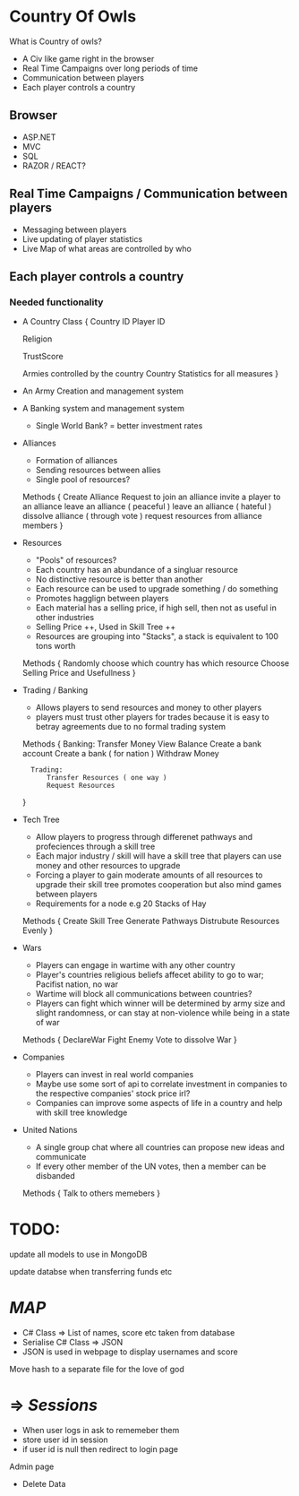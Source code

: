 # Country Of Owls

What is Country of owls?

- A Civ like game right in the browser
- Real Time Campaigns over long periods of time
- Communication between players
- Each player controls a country

## Browser 

- ASP.NET
- MVC
- SQL
- RAZOR / REACT?
## Real Time Campaigns / Communication between players

- Messaging between players
- Live updating of player statistics
- Live Map of what areas are controlled by who

## Each player controls a country

### Needed functionality

- A Country Class
{
    Country ID 
    Player ID

    Religion   

    TrustScore

    Armies controlled by the country
    Country Statistics for all measures
}
- An Army Creation and management system

- A Banking system and management system
    - Single World Bank? = better investment rates

- Alliances
    - Formation of alliances
    - Sending resources between allies
    - Single pool of resources?

    Methods
    {
        Create Alliance
        Request to join an alliance
        invite a player to an alliance
        leave an alliance ( peaceful )
        leave an alliance ( hateful )
        dissolve alliance ( through vote )
        request resources from alliance members
    }

- Resources
    - "Pools" of resources?
    - Each country has an abundance of a singluar resource
    - No distinctive resource is better than another
    - Each resource can be used to upgrade something / do something 
    - Promotes hagglign between players
    - Each material has a selling price, if high sell, then not as useful in other industries
    - Selling Price ++, Used in Skill Tree ++
    - Resources are grouping into "Stacks", a stack is equivalent to 100 tons worth

    Methods
    {
        Randomly choose which country has which resource
        Choose Selling Price and Usefullness
    }

- Trading / Banking
    - Allows players to send resources and money to other players
    - players must trust other players for trades because it is easy to betray agreements due to no formal trading system

    Methods
    {
        Banking:
            Transfer Money
            View Balance
            Create a bank account
            Create a bank ( for nation )
            Withdraw Money

        Trading:
            Transfer Resources ( one way )
            Request Resources
    }


- Tech Tree
    - Allow players to progress through differenet pathways and profeciences through a skill tree
    - Each major industry / skill will have a skill tree that players can use money and other resources to upgrade
    - Forcing a player to gain moderate amounts of all resources to upgrade their skill tree promotes cooperation but also mind games between players
    - Requirements for a node e.g 20 Stacks of Hay 

    Methods
    {
        Create Skill Tree
        Generate Pathways
        Distrubute Resources Evenly 
    }


- Wars
    - Players can engage in wartime with any other country
    - Player's countries religious beliefs affecet ability to go to war; Pacifist nation, no war
    - Wartime will block all communications between countries?
    - Players can fight which winner will be determined by army size and slight randomness, or can stay at non-violence while being in a state of war

    Methods
    {
        DeclareWar
        Fight Enemy
        Vote to dissolve War
    }

- Companies
    - Players can invest in real world companies
    - Maybe use some sort of api to correlate investment in companies to the respective companies' stock price irl?
    - Companies can improve some aspects of life in a country and help with skill tree knowledge

- United Nations
    - A single group chat where all countries can propose new ideas and communicate
    - If every other member of the UN votes, then a member can be disbanded

    Methods
    {
        Talk to others memebers
    }


# TODO:

update all models to use in MongoDB

update databse when transferring funds etc





# ***MAP***

- C# Class => List of names, score etc taken from database
- Serialise C# Class => JSON
- JSON is used in webpage to display usernames and score


Move hash to a separate file for the love of god



# => ***Sessions*** 
  - When user logs in ask to rememeber them
  - store user id in session
  - if user id is null then redirect to login page



Admin page

- Delete Data




